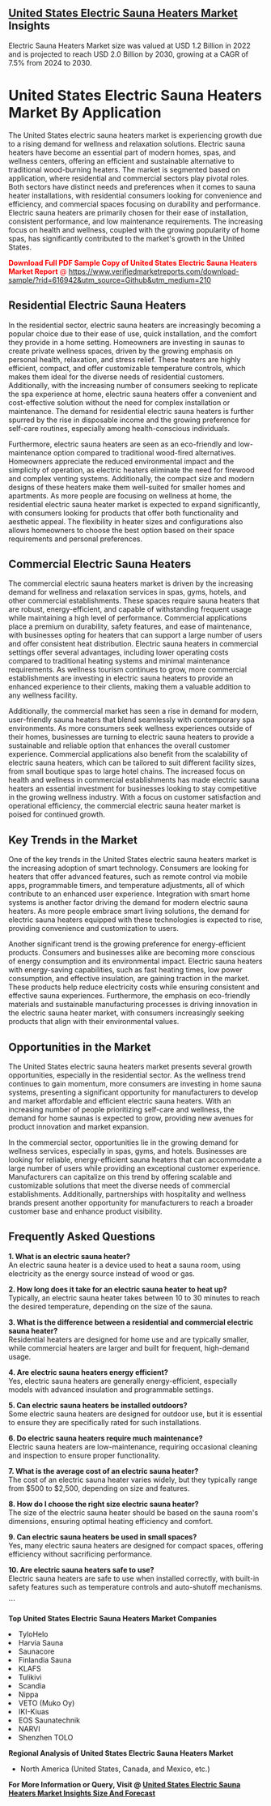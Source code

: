 <h2><a href="https://www.verifiedmarketreports.com/download-sample/?rid=616942&amp;utm_source=Github&amp;utm_medium=210" target="_blank">United States Electric Sauna Heaters Market</a> Insights</h2><p>Electric Sauna Heaters Market size was valued at USD 1.2 Billion in 2022 and is projected to reach USD 2.0 Billion by 2030, growing at a CAGR of 7.5% from 2024 to 2030.</p><p><h1>United States Electric Sauna Heaters Market By Application</h1><p>The United States electric sauna heaters market is experiencing growth due to a rising demand for wellness and relaxation solutions. Electric sauna heaters have become an essential part of modern homes, spas, and wellness centers, offering an efficient and sustainable alternative to traditional wood-burning heaters. The market is segmented based on application, where residential and commercial sectors play pivotal roles. Both sectors have distinct needs and preferences when it comes to sauna heater installations, with residential consumers looking for convenience and efficiency, and commercial spaces focusing on durability and performance. Electric sauna heaters are primarily chosen for their ease of installation, consistent performance, and low maintenance requirements. The increasing focus on health and wellness, coupled with the growing popularity of home spas, has significantly contributed to the market's growth in the United States.<p><span class=""><span style="color: #ff0000;"><strong>Download Full PDF Sample Copy of United States Electric Sauna Heaters Market Report</strong> @ </span><a href="https://www.verifiedmarketreports.com/download-sample/?rid=616942&amp;utm_source=Github&amp;utm_medium=210" target="_blank">https://www.verifiedmarketreports.com/download-sample/?rid=616942&amp;utm_source=Github&amp;utm_medium=210</a></span></p><h2>Residential Electric Sauna Heaters</h2><p>In the residential sector, electric sauna heaters are increasingly becoming a popular choice due to their ease of use, quick installation, and the comfort they provide in a home setting. Homeowners are investing in saunas to create private wellness spaces, driven by the growing emphasis on personal health, relaxation, and stress relief. These heaters are highly efficient, compact, and offer customizable temperature controls, which makes them ideal for the diverse needs of residential customers. Additionally, with the increasing number of consumers seeking to replicate the spa experience at home, electric sauna heaters offer a convenient and cost-effective solution without the need for complex installation or maintenance. The demand for residential electric sauna heaters is further spurred by the rise in disposable income and the growing preference for self-care routines, especially among health-conscious individuals. <p>Furthermore, electric sauna heaters are seen as an eco-friendly and low-maintenance option compared to traditional wood-fired alternatives. Homeowners appreciate the reduced environmental impact and the simplicity of operation, as electric heaters eliminate the need for firewood and complex venting systems. Additionally, the compact size and modern designs of these heaters make them well-suited for smaller homes and apartments. As more people are focusing on wellness at home, the residential electric sauna heater market is expected to expand significantly, with consumers looking for products that offer both functionality and aesthetic appeal. The flexibility in heater sizes and configurations also allows homeowners to choose the best option based on their space requirements and personal preferences. <h2>Commercial Electric Sauna Heaters</h2><p>The commercial electric sauna heaters market is driven by the increasing demand for wellness and relaxation services in spas, gyms, hotels, and other commercial establishments. These spaces require sauna heaters that are robust, energy-efficient, and capable of withstanding frequent usage while maintaining a high level of performance. Commercial applications place a premium on durability, safety features, and ease of maintenance, with businesses opting for heaters that can support a large number of users and offer consistent heat distribution. Electric sauna heaters in commercial settings offer several advantages, including lower operating costs compared to traditional heating systems and minimal maintenance requirements. As wellness tourism continues to grow, more commercial establishments are investing in electric sauna heaters to provide an enhanced experience to their clients, making them a valuable addition to any wellness facility.<p>Additionally, the commercial market has seen a rise in demand for modern, user-friendly sauna heaters that blend seamlessly with contemporary spa environments. As more consumers seek wellness experiences outside of their homes, businesses are turning to electric sauna heaters to provide a sustainable and reliable option that enhances the overall customer experience. Commercial applications also benefit from the scalability of electric sauna heaters, which can be tailored to suit different facility sizes, from small boutique spas to large hotel chains. The increased focus on health and wellness in commercial establishments has made electric sauna heaters an essential investment for businesses looking to stay competitive in the growing wellness industry. With a focus on customer satisfaction and operational efficiency, the commercial electric sauna heater market is poised for continued growth.<h2>Key Trends in the Market</h2><p>One of the key trends in the United States electric sauna heaters market is the increasing adoption of smart technology. Consumers are looking for heaters that offer advanced features, such as remote control via mobile apps, programmable timers, and temperature adjustments, all of which contribute to an enhanced user experience. Integration with smart home systems is another factor driving the demand for modern electric sauna heaters. As more people embrace smart living solutions, the demand for electric sauna heaters equipped with these technologies is expected to rise, providing convenience and customization to users.<p>Another significant trend is the growing preference for energy-efficient products. Consumers and businesses alike are becoming more conscious of energy consumption and its environmental impact. Electric sauna heaters with energy-saving capabilities, such as fast heating times, low power consumption, and effective insulation, are gaining traction in the market. These products help reduce electricity costs while ensuring consistent and effective sauna experiences. Furthermore, the emphasis on eco-friendly materials and sustainable manufacturing processes is driving innovation in the electric sauna heater market, with consumers increasingly seeking products that align with their environmental values.<h2>Opportunities in the Market</h2><p>The United States electric sauna heaters market presents several growth opportunities, especially in the residential sector. As the wellness trend continues to gain momentum, more consumers are investing in home sauna systems, presenting a significant opportunity for manufacturers to develop and market affordable and efficient electric sauna heaters. With an increasing number of people prioritizing self-care and wellness, the demand for home saunas is expected to grow, providing new avenues for product innovation and market expansion.<p>In the commercial sector, opportunities lie in the growing demand for wellness services, especially in spas, gyms, and hotels. Businesses are looking for reliable, energy-efficient sauna heaters that can accommodate a large number of users while providing an exceptional customer experience. Manufacturers can capitalize on this trend by offering scalable and customizable solutions that meet the diverse needs of commercial establishments. Additionally, partnerships with hospitality and wellness brands present another opportunity for manufacturers to reach a broader customer base and enhance product visibility.<h2>Frequently Asked Questions</h2><p><b>1. What is an electric sauna heater?</b><br> An electric sauna heater is a device used to heat a sauna room, using electricity as the energy source instead of wood or gas.</p><p><b>2. How long does it take for an electric sauna heater to heat up?</b><br> Typically, an electric sauna heater takes between 10 to 30 minutes to reach the desired temperature, depending on the size of the sauna.</p><p><b>3. What is the difference between a residential and commercial electric sauna heater?</b><br> Residential heaters are designed for home use and are typically smaller, while commercial heaters are larger and built for frequent, high-demand usage.</p><p><b>4. Are electric sauna heaters energy efficient?</b><br> Yes, electric sauna heaters are generally energy-efficient, especially models with advanced insulation and programmable settings.</p><p><b>5. Can electric sauna heaters be installed outdoors?</b><br> Some electric sauna heaters are designed for outdoor use, but it is essential to ensure they are specifically rated for such installations.</p><p><b>6. Do electric sauna heaters require much maintenance?</b><br> Electric sauna heaters are low-maintenance, requiring occasional cleaning and inspection to ensure proper functionality.</p><p><b>7. What is the average cost of an electric sauna heater?</b><br> The cost of an electric sauna heater varies widely, but they typically range from $500 to $2,500, depending on size and features.</p><p><b>8. How do I choose the right size electric sauna heater?</b><br> The size of the electric sauna heater should be based on the sauna room's dimensions, ensuring optimal heating efficiency and comfort.</p><p><b>9. Can electric sauna heaters be used in small spaces?</b><br> Yes, many electric sauna heaters are designed for compact spaces, offering efficiency without sacrificing performance.</p><p><b>10. Are electric sauna heaters safe to use?</b><br> Electric sauna heaters are safe to use when installed correctly, with built-in safety features such as temperature controls and auto-shutoff mechanisms.</p>```</p><p><strong>Top United States Electric Sauna Heaters Market Companies</strong></p><div data-test-id=""><p><li>TyloHelo</li><li> Harvia Sauna</li><li> Saunacore</li><li> Finlandia Sauna</li><li> KLAFS</li><li> Tulikivi</li><li> Scandia</li><li> Nippa</li><li> VETO (Muko Oy)</li><li> IKI-Kiuas</li><li> EOS Saunatechnik</li><li> NARVI</li><li> Shenzhen TOLO</li></p><div><strong>Regional Analysis of&nbsp;United States Electric Sauna Heaters Market</strong></div><ul><li dir="ltr"><p dir="ltr">North America&nbsp;(United States, Canada, and Mexico, etc.)</p></li></ul><p><strong>For More Information or Query, Visit @&nbsp;</strong><strong><a href="https://www.verifiedmarketreports.com/product/electric-sauna-heaters-market/?utm_source=Github&amp;utm_medium=210" target="_blank">United States Electric Sauna Heaters Market Insights Size And Forecast</a></strong></p></div>
